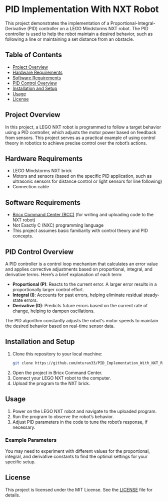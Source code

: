 # PID Implementation With NXT Robot

This project demonstrates the implementation of a Proportional-Integral-Derivative (PID) controller on a LEGO Mindstorms NXT robot. The PID controller is used to help the robot maintain a desired behavior, such as following a line or maintaining a set distance from an obstacle.

## Table of Contents
- [Project Overview](#project-overview)
- [Hardware Requirements](#hardware-requirements)
- [Software Requirements](#software-requirements)
- [PID Control Overview](#pid-control-overview)
- [Installation and Setup](#installation-and-setup)
- [Usage](#usage)
- [License](#license)

## Project Overview
In this project, a LEGO NXT robot is programmed to follow a target behavior using a PID controller, which adjusts the motor power based on feedback from sensors. This project serves as a practical example of using control theory in robotics to achieve precise control over the robot’s actions.

## Hardware Requirements
- LEGO Mindstorms NXT brick
- Motors and sensors (based on the specific PID application, such as ultrasonic sensors for distance control or light sensors for line following)
- Connection cable

## Software Requirements
- [Bricx Command Center (BCC)](http://bricxcc.sourceforge.net/) (for writing and uploading code to the NXT robot)
- Not Exactly C (NXC) programming language
- This project assumes basic familiarity with control theory and PID concepts.

## PID Control Overview
A PID controller is a control loop mechanism that calculates an error value and applies corrective adjustments based on proportional, integral, and derivative terms. Here’s a brief explanation of each term:
- **Proportional (P)**: Reacts to the current error. A larger error results in a proportionally larger control effort.
- **Integral (I)**: Accounts for past errors, helping eliminate residual steady-state errors.
- **Derivative (D)**: Predicts future errors based on the current rate of change, helping to dampen oscillations.

The PID algorithm constantly adjusts the robot's motor speeds to maintain the desired behavior based on real-time sensor data.

## Installation and Setup
1. Clone this repository to your local machine:
   ```bash
   git clone https://github.com/mturan33/PID_Implementation_With_NXT_Robot.git
   ```
2. Open the project in Bricx Command Center.
3. Connect your LEGO NXT robot to the computer.
4. Upload the program to the NXT brick.

## Usage
1. Power on the LEGO NXT robot and navigate to the uploaded program.
2. Run the program to observe the robot’s behavior.
3. Adjust PID parameters in the code to tune the robot’s response, if necessary.

### Example Parameters
You may need to experiment with different values for the proportional, integral, and derivative constants to find the optimal settings for your specific setup.

## License
This project is licensed under the MIT License. See the [LICENSE](LICENSE) file for details.
